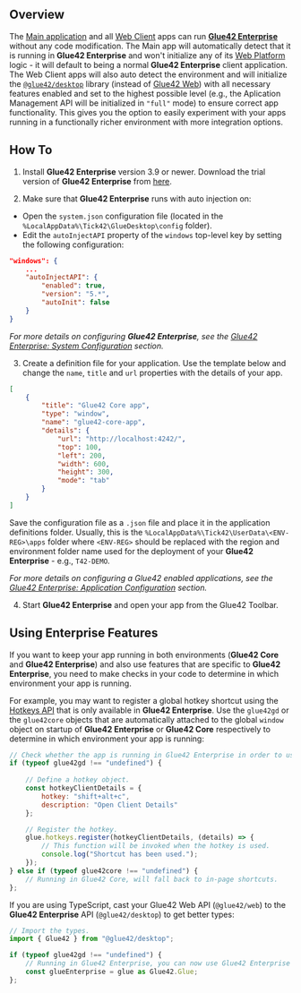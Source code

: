 ## Overview

The [Main application](../../developers/core-concepts/web-platform/overview/index.html)  and all [Web Client](../../developers/core-concepts/web-client/overview/index.html) apps can run [**Glue42 Enterprise**](https://glue42.com/enterprise/) without any code modification. The Main app will automatically detect that it is running in **Glue42 Enterprise** and won't initialize any of its [Web Platform](https://www.npmjs.com/package/@glue42/web-platform) logic - it will default to being a normal **Glue42 Enterprise** client application. The Web Client apps will also auto detect the environment and will initialize the [`@glue42/desktop`](https://www.npmjs.com/package/@glue42/desktop) library (instead of [Glue42 Web](https://www.npmjs.com/package/@glue42/web)) with all necessary features enabled and set to the highest possible level (e.g., the Aplication Management API will be initialized in `"full"` mode) to ensure correct app functionality. This gives you the option to easily experiment with your apps running in a functionally richer environment with more integration options.

## How To 

1. Install **Glue42 Enterprise** version 3.9 or newer. Download the trial version of **Glue42 Enterprise** from [here](https://glue42.com/free-trial/).

2. Make sure that **Glue42 Enterprise** runs with auto injection on:

- Open the `system.json` configuration file (located in the `%LocalAppData%\Tick42\GlueDesktop\config` folder).
- Edit the `autoInjectAPI` property of the `windows` top-level key by setting the following configuration:

```json
"windows": {
    ...
    "autoInjectAPI": {
        "enabled": true,
        "version": "5.*",
        "autoInit": false
    }
}
```

*For more details on configuring **Glue42 Enterprise**, see the [Glue42 Enterprise: System Configuration](https://docs.glue42.com/developers/configuration/system/index.html) section.*

3. Create a definition file for your application. Use the template below and change the `name`, `title` and `url` properties with the details of your app.

```json
[
    {
        "title": "Glue42 Core app",
        "type": "window",
        "name": "glue42-core-app",
        "details": {
            "url": "http://localhost:4242/",
            "top": 100,
            "left": 200,
            "width": 600,
            "height": 300,
            "mode": "tab"      
        }   
    }
]
``` 

Save the configuration file as a `.json` file and place it in the application definitions folder. Usually, this is the `%LocalAppData%\Tick42\UserData\<ENV-REG>\apps` folder where `<ENV-REG>` should be replaced with the region and environment folder name used for the deployment of your **Glue42 Enterprise** - e.g., `T42-DEMO`.

*For more details on configuring a Glue42 enabled applications, see the [Glue42 Enterprise: Application Configuration](https://docs.glue42.com/developers/configuration/application/index.html) section.*

4. Start **Glue42 Enterprise** and open your app from the Glue42 Toolbar.

## Using Enterprise Features

If you want to keep your app running in both environments (**Glue42 Core** and **Glue42 Enterprise**) and also use features that are specific to **Glue42 Enterprise**, you need to make checks in your code to determine in which environment your app is running.

For example, you may want to register a global hotkey shortcut using the [Hotkeys API](https://docs.glue42.com/reference/glue/latest/hotkeys/index.html) that is only available in **Glue42 Enterprise**. Use the `glue42gd` or the `glue42core` objects that are automatically attached to the global `window` object on startup of **Glue42 Enterprise** or **Glue42 Core** respectively to determine in which environment your app is running:

```javascript
// Check whether the app is running in Glue42 Enterprise in order to use the Hotkeys API.
if (typeof glue42gd !== "undefined") {
   
    // Define a hotkey object.
    const hotkeyClientDetails = {
        hotkey: "shift+alt+c",
        description: "Open Client Details"
    };

    // Register the hotkey.
    glue.hotkeys.register(hotkeyClientDetails, (details) => {
        // This function will be invoked when the hotkey is used.
        console.log("Shortcut has been used.");
    });
} else if (typeof glue42core !== "undefined") {
    // Running in Glue42 Core, will fall back to in-page shortcuts.
};
```

If you are using TypeScript, cast your Glue42 Web API (`@glue42/web`) to the **Glue42 Enterprise** API (`@glue42/desktop`) to get better types:

```typescript
// Import the types.
import { Glue42 } from "@glue42/desktop"; 

if (typeof glue42gd !== "undefined") {
    // Running in Glue42 Enterprise, you can now use Glue42 Enterprise specific APIs.
    const glueEnterprise = glue as Glue42.Glue;
};
```